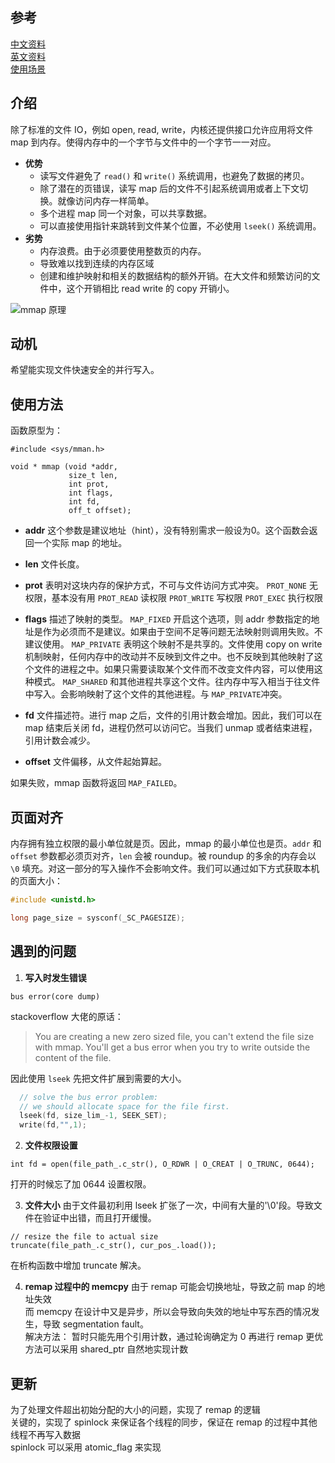 参考
---
[中文资料](http://www.cnblogs.com/huxiao-tee/p/4660352.html)<br/>
[英文资料](https://www.safaribooksonline.com/library/view/linux-system-programming/0596009585/ch04s03.html)<br/>
[使用场景](https://stackoverflow.com/questions/258091/when-should-i-use-mmap-for-file-access)<br/>

介绍
---
除了标准的文件 IO，例如 open, read, write，内核还提供接口允许应用将文件 map 到内存。使得内存中的一个字节与文件中的一个字节一一对应。

- __优势__
  - 读写文件避免了 `read()` 和 `write()` 系统调用，也避免了数据的拷贝。
  - 除了潜在的页错误，读写 map 后的文件不引起系统调用或者上下文切换。就像访问内存一样简单。
  - 多个进程 map 同一个对象，可以共享数据。
  - 可以直接使用指针来跳转到文件某个位置，不必使用 `lseek()` 系统调用。
- __劣势__
  - 内存浪费。由于必须要使用整数页的内存。
  - 导致难以找到连续的内存区域
  - 创建和维护映射和相关的数据结构的额外开销。在大文件和频繁访问的文件中，这个开销相比 read write 的 copy 开销小。

![mmap 原理](http://upload-images.jianshu.io/upload_images/4482847-a04d010b9c8e2391.png?imageMogr2/auto-orient/strip%7CimageView2/2/w/1240)

动机
---
希望能实现文件快速安全的并行写入。

使用方法
---
函数原型为：
```
#include <sys/mman.h>

void * mmap (void *addr,
             size_t len,
             int prot,
             int flags,
             int fd,
             off_t offset);
```
- __addr__
这个参数是建议地址（hint），没有特别需求一般设为0。这个函数会返回一个实际 map 的地址。

- __len__
文件长度。

- __prot__
表明对这块内存的保护方式，不可与文件访问方式冲突。
`PROT_NONE`
无权限，基本没有用
`PROT_READ`
读权限
`PROT_WRITE`
写权限
`PROT_EXEC`
执行权限

- __flags__
描述了映射的类型。
`MAP_FIXED`
开启这个选项，则 addr 参数指定的地址是作为必须而不是建议。如果由于空间不足等问题无法映射则调用失败。不建议使用。
`MAP_PRIVATE`
表明这个映射不是共享的。文件使用 copy on write 机制映射，任何内存中的改动并不反映到文件之中。也不反映到其他映射了这个文件的进程之中。如果只需要读取某个文件而不改变文件内容，可以使用这种模式。
`MAP_SHARED`
和其他进程共享这个文件。往内存中写入相当于往文件中写入。会影响映射了这个文件的其他进程。与 `MAP_PRIVATE`冲突。

- __fd__
文件描述符。进行 map 之后，文件的引用计数会增加。因此，我们可以在 map 结束后关闭 fd，进程仍然可以访问它。当我们 unmap 或者结束进程，引用计数会减少。

- __offset__
文件偏移，从文件起始算起。

如果失败，mmap 函数将返回 `MAP_FAILED`。

页面对齐
---
内存拥有独立权限的最小单位就是页。因此，mmap 的最小单位也是页。`addr` 和 `offset` 参数都必须页对齐，`len` 会被 roundup。被 roundup 的多余的内存会以 `\0` 填充。对这一部分的写入操作不会影响文件。我们可以通过如下方式获取本机的页面大小：

```c
#include <unistd.h>

long page_size = sysconf(_SC_PAGESIZE);
```


遇到的问题
---

1. __写入时发生错误__
```
bus error(core dump)
```
stackoverflow 大佬的原话：

>You are creating a new zero sized file, you can't extend the file size with mmap. You'll get a bus error when you try to write outside the content of the file.

因此使用 `lseek` 先把文件扩展到需要的大小。
```c
  // solve the bus error problem:
  // we should allocate space for the file first.
  lseek(fd, size_lim_-1, SEEK_SET);
  write(fd,"",1);
```

2. __文件权限设置__
```
int fd = open(file_path_.c_str(), O_RDWR | O_CREAT | O_TRUNC, 0644);
```
打开的时候忘了加 0644 设置权限。

3. __文件大小__
由于文件最初利用 lseek 扩张了一次，中间有大量的'\0'段。导致文件在验证中出错，而且打开缓慢。
```
// resize the file to actual size
truncate(file_path_.c_str(), cur_pos_.load());
```
在析构函数中增加 truncate 解决。

4. __remap 过程中的 memcpy__
由于 remap 可能会切换地址，导致之前 map 的地址失效<br/>
而 memcpy 在设计中又是异步，所以会导致向失效的地址中写东西的情况发生，导致 segmentation fault。<br/>
解决方法：
暂时只能先用个引用计数，通过轮询确定为 0 再进行 remap
更优方法可以采用 shared_ptr 自然地实现计数

更新
---
为了处理文件超出初始分配的大小的问题，实现了 remap 的逻辑 <br/>
关键的，实现了 spinlock 来保证各个线程的同步，保证在 remap 的过程中其他线程不再写入数据 <br/>
spinlock 可以采用 atomic_flag 来实现
